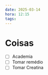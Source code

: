 ```yaml
---
date: 2025-03-14
hora: 12:15
tags:
---
```





# Coisas
- [ ] Academia
- [ ] Tomar remédio
- [ ] Tomar Creatina